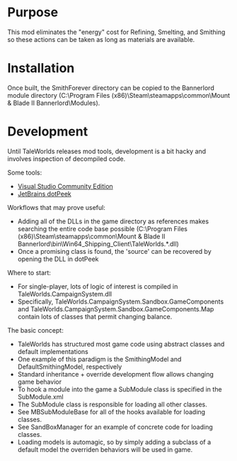 
# Purpose

This mod eliminates the "energy" cost for Refining, Smelting, and Smithing so these actions can be taken as long as materials are available.

# Installation

Once built, the SmithForever directory can be copied to the Bannerlord module directory (C:\Program Files (x86)\Steam\steamapps\common\Mount & Blade II Bannerlord\Modules).

# Development

Until TaleWorlds releases mod tools, development is a bit hacky and involves inspection of decompiled code.

Some tools:

* [Visual Studio Community Edition](https://visualstudio.microsoft.com/)
* [JetBrains dotPeek](https://www.jetbrains.com/decompiler/)

Workflows that may prove useful:

* Adding all of the DLLs in the game directory as references makes searching the entire code base possible (C:\Program Files (x86)\Steam\steamapps\common\Mount & Blade II Bannerlord\bin\Win64_Shipping_Client\TaleWorlds.*.dll)
* Once a promising class is found, the 'source' can be recovered by opening the DLL in dotPeek

Where to start:

* For single-player, lots of logic of interest is compiled in TaleWorlds.CampaignSystem.dll
* Specifically, TaleWorlds.CampaignSystem.Sandbox.GameComponents and TaleWorlds.CampaignSystem.Sandbox.GameComponents.Map contain lots of classes that permit changing balance.

The basic concept:

* TaleWorlds has structured most game code using abstract classes and default implementations
* One example of this paradigm is the SmithingModel and DefaultSmithingModel, respectively
* Standard inheritance + override development flow allows changing game behavior
* To hook a module into the game a SubModule class is specified in the SubModule.xml
* The SubModule class is responsible for loading all other classes.
* See MBSubModuleBase for all of the hooks available for loading classes.
* See SandBoxManager for an example of concrete code for loading classes.
* Loading models is automagic, so by simply adding a subclass of a default model the overriden behaviors will be used in game.
